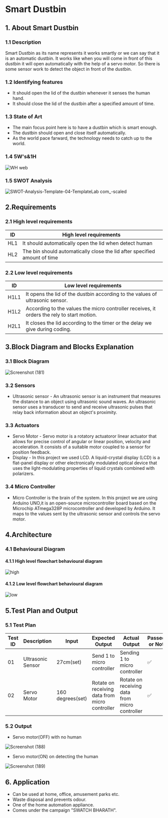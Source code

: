 # Smart Dustbin

## 1. About Smart Dustbin
### 1.1 Description
Smart Dustbin as its name represents it works smartly or we can say that it is an automatic dustbin. It works like when you will come in front of this dustbin it will open automatically with the help of a servo motor. So there is some sensor work to detect the object in front of the dustbin.
### 1.2 Identifying features
* It should open the lid of the dustbin whenever it senses the human hand.
* It should close the lid of the dustbin after a specified amount of time.
### 1.3 State of Art
* The main focus point here is to have a dustbin which is smart enough.
* The dustbin should open and close itself automatically.
* As the world pace farward, the technology needs to catch up to the world. 
### 1.4 5W's&1H
![WH web](https://user-images.githubusercontent.com/85895650/155673863-8c8dd929-f173-4b44-82fa-902ceb1e86df.jpg)
### 1.5 SWOT Analysis
![SWOT-Analysis-Template-04-TemplateLab com_-scaled](https://user-images.githubusercontent.com/85895650/155678758-0063bc84-e86b-4b49-9a7a-f8d0a4983a82.jpg)

## 2.Requirements
### 2.1 High level requirements
| ID  | High level requirements |
| ------------- | ------------- |
| HL1  |It should automatically open the lid when detect human|
| HL2  | The bin should automatically close the lid after specified amount of time|
### 2.2 Low level requirements
| ID  | Low level requirements |
| ------------- | ------------- |
| H1L1  |It opens the lid of the dustbin according to the values of ultrasonic sensor.|
| H1L2  |According to the values the micro controller receives, it orders the rely to start motion.   |
| H2L1  | It closes the lid according to the timer or the delay we give during coding.|


## 3.Block Diagram and Blocks Explanation
### 3.1 Block Diagram
![Screenshot (181)](https://user-images.githubusercontent.com/85895650/157060332-4f22e4f7-4f40-42bf-9e7b-35ad973f318c.png)
### 3.2 Sensors
* Ultrasonic sensor - An ultrasonic sensor is an instrument that measures the distance to an object using ultrasonic sound waves. An ultrasonic sensor uses a transducer to send and receive ultrasonic pulses that relay back information about an object's proximity.
### 3.3 Actuators
* Servo Motor - Servo motor is a rotatory actuatoror linear actuator that allows for precise control of angular or linear position, velocity and acceleration. It consists of a suitable motor coupled to a sensor for position feedback.
* Display - In this project we used LCD. A liquid-crystal display (LCD) is a flat-panel display or other electronically modulated optical device that uses the light-modulating properties of liquid crystals combined with polarizers.
### 3.4 Micro Controller
* Micro Controller is the brain of the system. In this project we are using Arduino UNO,it is an open-source microcontroller board based on the Microchip ATmega328P microcontroller and developed by Arduino. It maps to the values sent by the ultrasonic sensor and controls the servo motor.

## 4.Architecture
### 4.1 Behavioural Diagram
#### 4.1.1 High level flowchart behavioural diagram
![high](https://user-images.githubusercontent.com/85895650/157006887-8967c43b-fb41-4e2c-a973-370e97d7284a.png)
#### 4.1.2 Low level flowchart behavioural diagram
![low](https://user-images.githubusercontent.com/85895650/157006902-542e9a9e-866e-4bf9-9d9a-a5055846d070.png)

## 5.Test Plan and Output
### 5.1 Test Plan
|Test ID|Description|Input|Expected Output|Actual Output|Passed or Not|
|------|-------------|--------------|-------|---------|---------|
|01|Ultrasonic Sensor|27cm(set)|Send 1 to micro controller|Sending 1 to micro controller|✅|
|02|Servo Motor|160 degrees(set)|Rotate on receiving data from micro controller|Rotate on receiving data from micro controller|✅|
### 5.2 Output
* Servo motor(OFF) with no human

![Screenshot (188)](https://user-images.githubusercontent.com/85895650/157021478-7788bbd2-1057-4830-8332-f2a579a526b4.png)
* Servo motor(ON) on detecting the human

![Screenshot (189)](https://user-images.githubusercontent.com/85895650/157021493-3f3de725-c1b5-4dc1-8c02-8ef82be9fcbb.png)

## 6. Application
* Can be used at home, office, amusement parks etc.
* Waste disposal and prevents odour.
* One of the home automation appliance.
* Comes under the campaign "SWATCH BHARATH".




